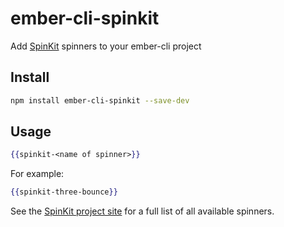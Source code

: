 # ember-cli-spinkit

Add [SpinKit](https://github.com/tobiasahlin/SpinKit) spinners to your ember-cli project

## Install ##

```bash
npm install ember-cli-spinkit --save-dev
```

## Usage ##

```handlebars
{{spinkit-<name of spinner>}}
```

For example:
```handlebars
{{spinkit-three-bounce}}
```
See the [SpinKit project site](https://github.com/tobiasahlin/SpinKit) for a full list of all available spinners.
